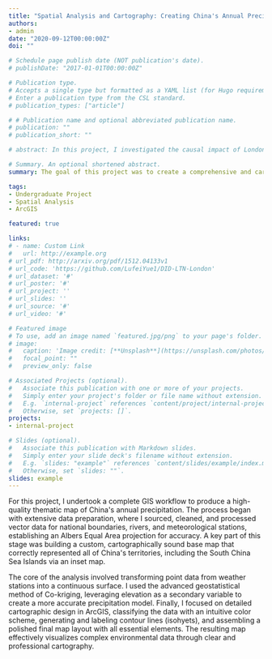 ```yaml
---
title: "Spatial Analysis and Cartography: Creating China's Annual Precipitation Distribution Map"
authors:
- admin
date: "2020-09-12T00:00:00Z"
doi: ""

# Schedule page publish date (NOT publication's date).
# publishDate: "2017-01-01T00:00:00Z"

# Publication type.
# Accepts a single type but formatted as a YAML list (for Hugo requirements).
# Enter a publication type from the CSL standard.
# publication_types: ["article"]

# # Publication name and optional abbreviated publication name.
# publication: ""
# publication_short: ""

# abstract: In this project, I investigated the causal impact of London's Low Traffic Neighbourhoods (LTNs) on road safety. Analyzing a decade of city-wide accident data, I used Python to employ an advanced Difference-in-Differences (DID) model to move beyond simple correlation. The analysis revealed a statistically significant and lasting 10% annual reduction in traffic crashes in areas with LTNs. These findings provide robust causal evidence that LTNs are an effective long-term strategy for improving urban safety, offering a critical data point for policymakers shaping future transport initiatives. 

# Summary. An optional shortened abstract.
summary: The goal of this project was to create a comprehensive and cartographically refined thematic map illustrating the annual precipitation patterns across China. This project showcases a complete GIS workflow, from raw data processing and advanced spatial analysis to final map production and design.

tags:
- Undergraduate Project
- Spatial Analysis
- ArcGIS

featured: true

links:
# - name: Custom Link
#   url: http://example.org
# url_pdf: http://arxiv.org/pdf/1512.04133v1
# url_code: 'https://github.com/LufeiYue1/DID-LTN-London'
# url_dataset: '#'
# url_poster: '#'
# url_project: ''
# url_slides: ''
# url_source: '#'
# url_video: '#'

# Featured image
# To use, add an image named `featured.jpg/png` to your page's folder. 
# image:
#   caption: 'Image credit: [**Unsplash**](https://unsplash.com/photos/s9CC2SKySJM)'
#   focal_point: ""
#   preview_only: false

# Associated Projects (optional).
#   Associate this publication with one or more of your projects.
#   Simply enter your project's folder or file name without extension.
#   E.g. `internal-project` references `content/project/internal-project/index.md`.
#   Otherwise, set `projects: []`.
projects:
- internal-project

# Slides (optional).
#   Associate this publication with Markdown slides.
#   Simply enter your slide deck's filename without extension.
#   E.g. `slides: "example"` references `content/slides/example/index.md`.
#   Otherwise, set `slides: ""`.
slides: example
---
```


For this project, I undertook a complete GIS workflow to produce a high-quality thematic map of China's annual precipitation. The process began with extensive data preparation, where I sourced, cleaned, and processed vector data for national boundaries, rivers, and meteorological stations, establishing an Albers Equal Area projection for accuracy. A key part of this stage was building a custom, cartographically sound base map that correctly represented all of China's territories, including the South China Sea Islands via an inset map.

The core of the analysis involved transforming point data from weather stations into a continuous surface. I used the advanced geostatistical method of Co-kriging, leveraging elevation as a secondary variable to create a more accurate precipitation model. Finally, I focused on detailed cartographic design in ArcGIS, classifying the data with an intuitive color scheme, generating and labeling contour lines (isohyets), and assembling a polished final map layout with all essential elements. The resulting map effectively visualizes complex environmental data through clear and professional cartography.



<!-- {{% callout note %}}
Create your slides in Markdown - click the *Slides* button to check out the example.
{{% /callout %}} -->

<!-- Add the publication's **full text** or **supplementary notes** here. You can use rich formatting such as including [code, math, and images](https://docs.hugoblox.com/content/writing-markdown-latex/). -->
